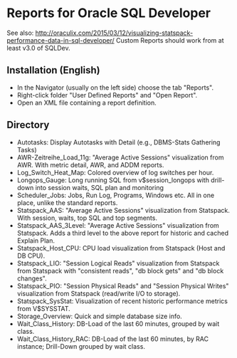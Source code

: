 Reports for Oracle SQL Developer
================================

See also: http://oraculix.com/2015/03/12/visualizing-statspack-performance-data-in-sql-developer/
Custom Reports should work from at least v3.0 of SQLDev.

Installation (English)
----------------------
- In the Navigator (usually on the left side) choose the tab "Reports".
- Right-click folder "User Defined Reports" and "Open Report".
- Open an XML file containing a report definition.


Directory
----------------------
- Autotasks: Display Autotasks with Detail (e.g., DBMS-Stats Gathering Tasks)
- AWR-Zeitreihe_Load_11g: "Average Active Sessions" visualization from AWR. With metric detail, AWR, and ADDM reports.
- Log_Switch_Heat_Map: Colored overview of log switches per hour.
- Longops_Gauge: Long running SQL from v$session_longops with drill-down into session waits, SQL plan and monitoring
- Scheduler_Jobs: Jobs, Run Log, Programs, Windows etc. All in one place, unlike the standard reports.
- Statspack_AAS: "Average Active Sessions" visualization from Statspack. With session, waits, top SQL and top segments.
- Statspack_AAS_3Level: "Average Active Sessions" visualization from Statspack. Adds a third level to the above report for historic and cached Explain Plan.
- Statspack_Host_CPU: CPU load visualization from Statspack (Host and DB CPU).
- Statspack_LIO: "Session Logical Reads" visualization from Statspack from Statspack with "consistent reads", "db block gets" and "db block changes".
- Statspack_PIO: "Session Physical Reads" and "Session Physical Writes" visualization from Statspack (read/write I/O to storage).
- Statspack_SysStat: Visualization of recent historic performance metrics from V$SYSSTAT.
- Storage_Overview: Quick and simple database size info.
- Wait_Class_History: DB-Load of the last 60 minutes, grouped by wait class.
- Wait_Class_History_RAC: DB-Load of the last 60 minutes, by RAC instance; Drill-Down grouped by wait class.